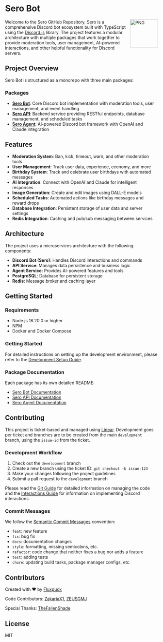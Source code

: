 # Sero Bot

<img align="right" alt="PNG" height="92px" src="https://cdn.discordapp.com/avatars/553561246339956766/1fdbd18451a72220ab43ec3165b7e69c.png" />
<p>Welcome to the Sero GitHub Repository. Sero is a comprehensive Discord bot ecosystem built with TypeScript using the <a href="https://discord.js.org/">Discord.js</a> library. The project features a modular architecture with multiple packages that work together to provide moderation tools, user management, AI-powered interactions, and other helpful functionality for Discord servers.</p>

## Project Overview

Sero Bot is structured as a monorepo with three main packages:

### Packages

- **[Sero Bot](/packages/sero)**: Core Discord bot implementation with moderation tools, user management, and event handling
- **[Sero API](/packages/api)**: Backend service providing RESTful endpoints, database management, and scheduled tasks
- **[Sero Agent](/packages/agent)**: AI-powered Discord bot framework with OpenAI and Claude integration

## Features

- **Moderation System**: Ban, kick, timeout, warn, and other moderation tools
- **User Management**: Track user data, experience, economy, and more
- **Birthday System**: Track and celebrate user birthdays with automated messages
- **AI Integration**: Connect with OpenAI and Claude for intelligent responses
- **Image Generation**: Create and edit images using DALL-E models
- **Scheduled Tasks**: Automated actions like birthday messages and reward drops
- **Database Integration**: Persistent storage of user data and server settings
- **Redis Integration**: Caching and pub/sub messaging between services

## Architecture

The project uses a microservices architecture with the following components:

- **Discord Bot (Sero)**: Handles Discord interactions and commands
- **API Service**: Manages data persistence and business logic
- **Agent Service**: Provides AI-powered features and tools
- **PostgreSQL**: Database for persistent storage
- **Redis**: Message broker and caching layer

## Getting Started

### Requirements

- Node.js 18.20.0 or higher
- NPM
- Docker and Docker Compose

### Getting Started

For detailed instructions on setting up the development environment, please refer to the [Development Setup Guide](/docs/development-setup.md).

### Package Documentation

Each package has its own detailed README:

- [Sero Bot Documentation](/packages/sero/README.md)
- [Sero API Documentation](/packages/api/README.md)
- [Sero Agent Documentation](/packages/agent/README.md)

## Contributing

This project is ticket-based and managed using [Linear](https://linear.app/sero-bot). Development goes per ticket and branches are to be created from the main `development` branch, using the `issue-id` from the ticket.

### Development Workflow

1. Check out the `development` branch
2. Create a new branch using the ticket ID: `git checkout -b issue-123`
3. Make your changes following the project guidelines
4. Submit a pull request to the `development` branch

Please read the [Git Guide](/docs/git-guide.md) for detailed information on managing the code and the [Interactions Guide](/docs/interactions.md) for information on implementing Discord interactions.

### Commit Messages

We follow the [Semantic Commit Messages](https://gist.github.com/joshbuchea/6f47e86d2510bce28f8e7f42ae84c716) convention:

- `feat`: new feature
- `fix`: bug fix
- `docs`: documentation changes
- `style`: formatting, missing semicolons, etc.
- `refactor`: code change that neither fixes a bug nor adds a feature
- `test`: adding tests
- `chore`: updating build tasks, package manager configs, etc.

## Contributors

Created with ❤ by
[Fluxpuck](https://github.com/Fluxpuck)

Code Contributors:
[ZakariaX1](https://github.com/ZakariaX1),
[ZEUSGMJ](https://github.com/ZEUSGMJ)

Special Thanks:
[TheFallenShade](https://github.com/TheFallenShade)

## License

MIT
